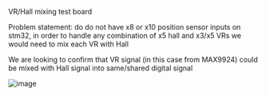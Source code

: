 VR/Hall mixing test board

Problem statement: do do not have x8 or x10 position sensor inputs on stm32, in order to handle any combination of x5 hall and x3/x5 VRs we would need to mix each VR with Hall

We are looking to confirm that VR signal (in this case from MAX9924) could be mixed with Hall signal into same/shared digital signal

![image](https://github.com/rusefi/rusefi-hardware/assets/48498823/58c52c42-db98-45c9-baec-19b8690e5c79)
